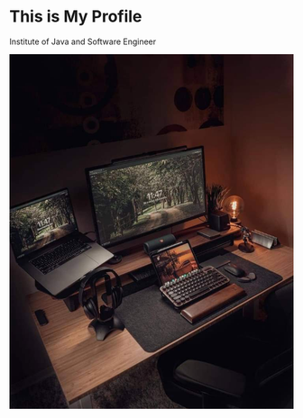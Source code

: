 # This is My Profile
Institute of Java and Software Engineer

![Image of Yaktocat](assets/image/ddd.jpg)